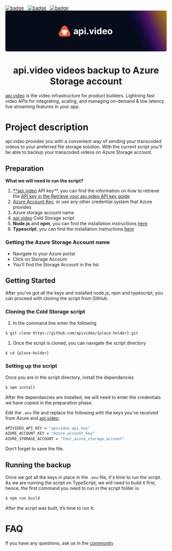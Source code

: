 [![badge](https://img.shields.io/twitter/follow/api_video?style=social)](https://twitter.com/intent/follow?screen_name=api_video)
&nbsp; [![badge](https://img.shields.io/github/stars/apivideo/api.video-android-live-stream?style=social)](https://github.com/apivideo/api.video-android-live-stream)
&nbsp; [![badge](https://img.shields.io/discourse/topics?server=https%3A%2F%2Fcommunity.api.video)](https://community.api.video)
![](https://github.com/apivideo/.github/blob/main/assets/apivideo_banner.png)
<h1 align="center">api.video videos backup to Azure Storage account</h1>

[api.video](https://api.video) is the video infrastructure for product builders. Lightning fast
video APIs for integrating, scaling, and managing on-demand & low latency live streaming features in
your app.

# Project description

api.video provides you with a convenient way of sending your transcoded videos to your preferred file storage solution. With the current script you'll be able to backup your transcoded videos on Azure Storage account.

## Preparation

**What we will need to run the script?**

1. [**api.video](http://api.video) API key**, you can find the information on how to retrieve the [API key in the Retrieve your api.video API key guide](https://docs.api.video/reference/authentication-guide#retrieve-your-apivideo-api-key)
2. [Azure Account Key](https://learn.microsoft.com/en-us/azure/storage/common/storage-account-keys-manage?tabs=azure-portal), or use any other credential system that Azure provides
3. Azure storage account name
4. [api.video](http://api.video) Cold Storage script
5. **Node.js** and **npm**, you can find the installation instructions [here](https://docs.npmjs.com/downloading-and-installing-node-js-and-npm)
6. **Typescript**, you can find the installation instructions [here](https://www.npmjs.com/package/typescript)

### Getting the Azure Storage Account name

- Navigate to your Azure portal
- Click on Storage Account  
- You’ll find the Storage Account in the list
  
    

## Getting Started

After you’ve got all the keys and installed node.js, npm and typescript, you can proceed with cloning the script from GitHub.

### Cloning the Cold Storage script

1. In the command line enter the following

```bash
$ git clone https://github.com/apivideo/{place-holder}.git
```

1. Once the script is cloned, you can navigate the script directory

```bash
$ cd {place-holder}
```

### Setting up the script

Once you are in the script directory, install the dependancies

```bash
$ npm install
```

After the dependancies are installed, we will need to enter the credentials we have copied in the preparation phase.

Edit the `.env` file and replace the following with the keys you've received from Azure and [api.video](http://api.video/). 

```bash
APIVIDEO_API_KEY = "apivideo_api_key"
AZURE_ACCOUNT_KEY = "Azure_account_key"
AZURE_STORAGE_ACCOUNT = "Your_azure_storage_account"
```

Don’t forget to save the file. 

## Running the backup

Once we got all the keys in place in the `.env` file, it's time to run the script. As we are running the script on TypeScript, we will need to build it first, hence, the first command you need to run in the script folder is:

```bash
$ npm run build
```

After the script was built, it’s time to run it:

# FAQ

If you have any questions, ask us in the [community](https://community.api.video)
